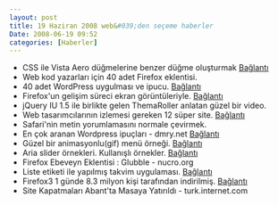 ```yaml
---
layout: post
title: 19 Haziran 2008 web&#039;den seçeme haberler
Date: 2008-06-19 09:52
categories: [Haberler]
---
```


-   CSS ile Vista Aero düğmelerine benzer düğme oluşturmak [Bağlantı][] 
-   Web kod yazarları için 40 adet Firefox eklentisi. 
-   40 adet WordPress uygulması ve ipucu. [Bağlantı][2] 
-   Firefox'un gelişim süreci ekran görüntüleriyle. [Bağlantı][3] 
-   jQuery IU 1.5 ile birlikte gelen ThemaRoller anlatan güzel bir
    video.
-   Web tasarımcılarının izlemesi gereken 12 süper site. [Bağlantı][5] 
-   Safari'nin metin yorumlamasını normale çevirmek.
-   En çok aranan Wordpress ipuçları - dmry.net [Bağlantı][7] 
-   Güzel bir animasyonlu(gif) menü örneği. [Bağlantı][8] 
-   Aria slider örnekleri. Kullanışlı örnekler. [Bağlantı][9] 
-   Firefox Ebeveyn Eklentisi : Glubble - nucro.org
-   Liste etiketi ile yapılmış takvim uygulaması. [Bağlantı][11] 
-   Firefox3 1 günde 8.3 milyon kişi tarafından indirilmiş.
    [Bağlantı][12] 
-   Site Kapatmaları Abant'ta Masaya Yatırıldı - turk.internet.com


  [Bağlantı]: http://www.dynamicdrive.com/style/csslibrary/item/vista_aero_buttons_menu/
  [2]: http://www.hongkiat.com/blog/40-most-wanted-wordpress-tricks-and-hacks/
    "wordpress eklentileri"
  [3]: http://lifehacker.com/396206/the-history-of-firefox-10-to-30-in-screenshots
    "Firefox gelişim"
  [5]: http://sixrevisions.com/web_design/readers_pick_websites_for_webdesign/
    "12 süper site"
  [7]: http://www.dmry.net/en-cok-aranan-wordpress-ipuclari "wordpress"
  [8]: http://www.3point7designs.com/blog/2008/06/16/using-css-and-gifs-to-animate-a-menu/
    "css menü"
  [9]: http://www.paciellogroup.com/blog/misc/samples/aria/slider/
    "aria silder"
  [11]: http://www.cssnewbie.com/list-based-css-calendar/ "css - takvim"
  [12]: http://www.techcrunch.com/2008/06/18/firefox-3-downloaded-83-million-times-in-first-24-hours/
    "Freifox 3"
